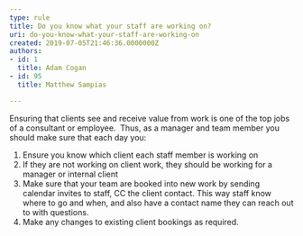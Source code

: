 ```yaml
---
type: rule
title: Do you know what your staff are working on?
uri: do-you-know-what-your-staff-are-working-on
created: 2019-07-05T21:46:36.0000000Z
authors:
- id: 1
  title: Adam Cogan
- id: 95
  title: Matthew Sampias

---
```


 
​​​Ensuring that clients see and receive value from work is one of the top jobs of a consultant or employee.  Thus, as a manager and team member you should make sure that each day you​​:
 



1. ​Ensure you know which client each staff member is working on
2. If they are not working on client work, they should be working for a manager or internal client​
3. Make sure that your team are booked into new work by sending calendar invites to staff, CC the client contact. This way staff know where to go and when, and also have a contact name they can reach out to with questions.
4. Make any changes to existing client bookings as required.














